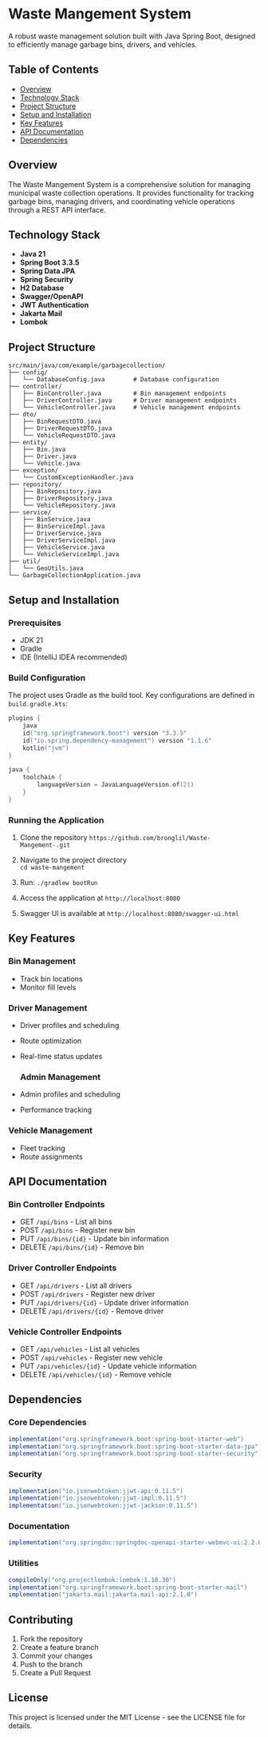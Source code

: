 # Waste Mangement System

A robust waste management solution built with Java Spring Boot, designed to efficiently manage garbage bins, drivers, and vehicles.

## Table of Contents
- [Overview](#overview)
- [Technology Stack](#technology-stack)
- [Project Structure](#project-structure)
- [Setup and Installation](#setup-and-installation)
- [Key Features](#key-features)
- [API Documentation](#api-documentation)
- [Dependencies](#dependencies)

## Overview

The Waste Mangement System is a comprehensive solution for managing municipal waste collection operations. It provides functionality for tracking garbage bins, managing drivers, and coordinating vehicle operations through a REST API interface.

## Technology Stack

- **Java 21**
- **Spring Boot 3.3.5**
- **Spring Data JPA**
- **Spring Security**
- **H2 Database**
- **Swagger/OpenAPI**
- **JWT Authentication**
- **Jakarta Mail**
- **Lombok**

## Project Structure

```
src/main/java/com/example/garbagecollection/
├── config/
│   └── DatabaseConfig.java        # Database configuration
├── controller/
│   ├── BinController.java         # Bin management endpoints
│   ├── DriverController.java      # Driver management endpoints
│   └── VehicleController.java     # Vehicle management endpoints
├── dto/
│   ├── BinRequestDTO.java
│   ├── DriverRequestDTO.java
│   └── VehicleRequestDTO.java
├── entity/
│   ├── Bin.java
│   ├── Driver.java
│   └── Vehicle.java
├── exception/
│   └── CustomExceptionHandler.java
├── repository/
│   ├── BinRepository.java
│   ├── DriverRepository.java
│   └── VehicleRepository.java
├── service/
│   ├── BinService.java
│   ├── BinServiceImpl.java
│   ├── DriverService.java
│   ├── DriverServiceImpl.java
│   ├── VehicleService.java
│   └── VehicleServiceImpl.java
├── util/
│   └── GeoUtils.java
└── GarbageCollectionApplication.java
```

## Setup and Installation

### Prerequisites
- JDK 21
- Gradle
- IDE (IntelliJ IDEA recommended)

### Build Configuration

The project uses Gradle as the build tool. Key configurations are defined in `build.gradle.kts`:

```kotlin
plugins {
    java
    id("org.springframework.boot") version "3.3.5"
    id("io.spring.dependency-management") version "1.1.6"
    kotlin("jvm")
}

java {
    toolchain {
        languageVersion = JavaLanguageVersion.of(21)
    }
}
```

### Running the Application

1. Clone the repository
```https://github.com/bronglil/Waste-Mangement-.git```

2. Navigate to the project directory  
``` cd waste-mangement ```
3. Run: `./gradlew bootRun`
4. Access the application at `http://localhost:8080`
5. Swagger UI is available at `http://localhost:8080/swagger-ui.html`

## Key Features

### Bin Management
- Track bin locations
- Monitor fill levels

### Driver Management
- Driver profiles and scheduling
- Route optimization
- Real-time status updates

  ### Admin Management
- Admin profiles and scheduling
- Performance tracking


### Vehicle Management
- Fleet tracking
- Route assignments

## API Documentation

### Bin Controller Endpoints
- GET `/api/bins` - List all bins
- POST `/api/bins` - Register new bin
- PUT `/api/bins/{id}` - Update bin information
- DELETE `/api/bins/{id}` - Remove bin

### Driver Controller Endpoints
- GET `/api/drivers` - List all drivers
- POST `/api/drivers` - Register new driver
- PUT `/api/drivers/{id}` - Update driver information
- DELETE `/api/drivers/{id}` - Remove driver

### Vehicle Controller Endpoints
- GET `/api/vehicles` - List all vehicles
- POST `/api/vehicles` - Register new vehicle
- PUT `/api/vehicles/{id}` - Update vehicle information
- DELETE `/api/vehicles/{id}` - Remove vehicle

## Dependencies

### Core Dependencies
```gradle
implementation("org.springframework.boot:spring-boot-starter-web")
implementation("org.springframework.boot:spring-boot-starter-data-jpa")
implementation("org.springframework.boot:spring-boot-starter-security")
```

### Security
```gradle
implementation("io.jsonwebtoken:jjwt-api:0.11.5")
implementation("io.jsonwebtoken:jjwt-impl:0.11.5")
implementation("io.jsonwebtoken:jjwt-jackson:0.11.5")
```

### Documentation
```gradle
implementation("org.springdoc:springdoc-openapi-starter-webmvc-ui:2.2.0")
```

### Utilities
```gradle
compileOnly("org.projectlombok:lombok:1.18.30")
implementation("org.springframework.boot:spring-boot-starter-mail")
implementation("jakarta.mail:jakarta.mail-api:2.1.0")
```

## Contributing

1. Fork the repository
2. Create a feature branch
3. Commit your changes
4. Push to the branch
5. Create a Pull Request

## License

This project is licensed under the MIT License - see the LICENSE file for details.
